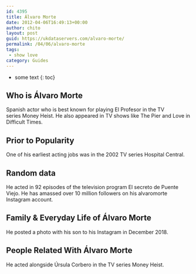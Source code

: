 ```yaml
---
id: 4395
title: Álvaro Morte
date: 2012-04-06T16:49:13+00:00
author: chito
layout: post
guid: https://ukdataservers.com/alvaro-morte/
permalink: /04/06/alvaro-morte
tags:
 - show love
category: Guides
---
```


* some text
{: toc}
          
          
## Who is  Álvaro Morte
                  
                  
                  
Spanish actor who is best known for playing El Profesor in the TV series Money Heist. He also appeared in TV shows like The Pier and Love in Difficult Times. 
                  
                
                
                
## Prior to Popularity 
                  
                  
                  
One of his earliest acting jobs was in the 2002 TV series Hospital Central.
                  
                
                
                
## Random data 
                  
                  
                  
He acted in 92 episodes of the television program El secreto de Puente Viejo. He has amassed over 10 million followers on his alvaromorte Instagram account. 
                  
                
                
                
## Family & Everyday Life of Álvaro Morte
                  
                  
                  
He posted a photo with his son to his Instagram in December 2018. 
                  
                
                
                
## People Related With  Álvaro Morte
                  
                  
                  
He acted alongside Úrsula Corbero in the TV series Money Heist. 
                  
                
              
            
          
          
          
    
    
  
